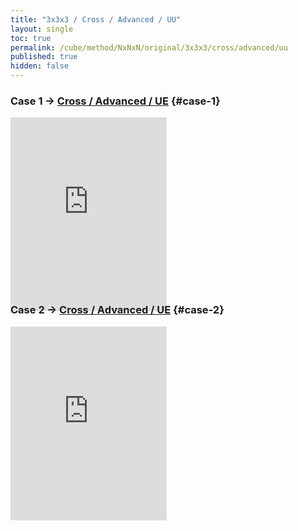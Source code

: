 ```yaml
---
title: "3x3x3 / Cross / Advanced / UU"
layout: single
toc: true
permalink: /cube/method/NxNxN/original/3x3x3/cross/advanced/uu
published: true
hidden: false
---
```


<head>
  <base target="_blank">
  <style>
    .iframe-wrapper {
      overflow      : hidden;
      margin-bottom : -35px;
    }
    iframe {
      width         : 250px;
      height        : 330px;
      margin-top    : -20px;
      border        : none;
    }
  </style>
</head>



### Case 1 -> [Cross / Advanced / UE](/cube/method/NxNxN/original/3x3x3/cross/advanced/ue) {#case-1}

<div class="iframe-wrapper">
  <iframe
    scrolling="no"
    src="https://ruwix.com/widget/3d/?alg=R'&colored=U%20FD%20RD&setupmoves=R%20F'&hover=9&speed=500&flags=canvas&colors=F:cyan%20R:cyan%20D:cyan"
  ></iframe>
</div>

### Case 2 -> [Cross / Advanced / UE](/cube/method/NxNxN/original/3x3x3/cross/advanced/ue) {#case-2}

<div class="iframe-wrapper">
  <iframe
    scrolling="no"
    src="https://ruwix.com/widget/3d/?alg=F%20U2&colored=U%20FD%20RD&setupmoves=R%20F'&hover=9&speed=500&flags=canvas&colors=F:cyan%20R:cyan%20D:cyan"
  ></iframe>
</div>
